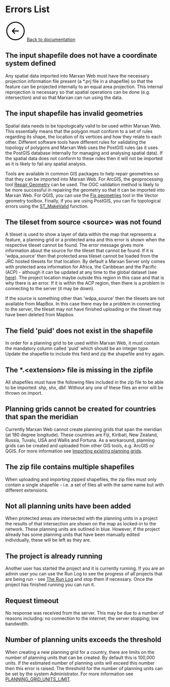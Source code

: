 # Errors List
  
<a href='docs_overview.html'><img src='images/back.png' title='Back to documentation' class='docsImage3'></a> [Back to documentation](docs_overview.html)  

## The input shapefile does not have a coordinate system defined  
Any spatial data imported into Marxan Web must have the necessary projection information file present (a *.prj file in a shapefile) so that the feature can be projected internally to an equal area projection. This internal reprojection is necessary so that spatial operations can be done (e.g. intersection) and so that Marxan can run using the data.  

## The input shapefile has invalid geometries
Spatial data needs to be topologically valid to be used within Marxan Web. This essentially means that the polygon must conform to a set of rules regarding its shape, the location of its vertices and how they relate to each other. Different software tools have different rules for validating the topology of polygons and Marxan Web uses the PostGIS rules (as it uses the PostGIS database internally for managing and analysing spatial data). If the spatial data does not conform to these rules then it will not be imported as it is likely to fail any spatial analysis.  

Tools are available in common GIS packages to help repair geometries so that they can be imported into Marxan Web. For ArcGIS, the geoprocessing tool [Repair Geometry](https://pro.arcgis.com/en/pro-app/tool-reference/data-management/repair-geometry.htm) can be used. The OGC validation method is likely to be more successful in repairing the geometry so that it can be imported into Marxan Web. For QGIS, you can use the [Fix geometries](https://docs.qgis.org/testing/en/docs/user_manual/processing_algs/qgis/vectorgeometry.html#qgisfixgeometries) tool in the Vector geometry toolbox. Finally, if you are using PostGIS, you can fix topological errors using the [ST_MakeValid](https://postgis.net/docs/ST_MakeValid.html) function.  

## The tileset from source \<source\> was not found
A tileset is used to show a layer of data within the map that represents a feature, a planning grid or a protected area and this error is shown when the respective tileset cannot be found. The error message gives more information about the source for the tileset that cannot be found. If it is 'wdpa_source' then that protected area tileset cannot be loaded from the JRC hosted tilesets for that location. By default a Marxan Server only comes with protected area information for Africa, the Caribbean and the Pacific (ACP) - although it can be updated at any time to the global dataset (see [here](docs_user.html#server-details)). The project location maybe outside this region in this case and that is why there is an error. If it is within the ACP region, then there is a problem in connecting to the server (it may be down).  

If the source is something other than 'wdpa_source' then the tilesets are not available from MapBox. In this case there may be a problem in connecting to the server, the tileset may not have finished uploading or the tileset may have been deleted from Mapbox.  

## The field 'puid' does not exist in the shapefile
In order for a planning grid to be used within Marxan Web, it must contain the mandatory column called 'puid' which should be an integer type. Update the shapefile to include this field and zip the shapefile and try again.  

## The *.\<extension\> file is missing in the zipfile
All shapefiles must have the following files included in the zip file to be able to be imported: shp, shx, dbf. Without any one of these files an error will be thrown on import.  

## Planning grids cannot be created for countries that span the meridian
Currently Marxan Web cannot create planning grids that span the meridian (at 180 degree longitude). These countries are Fiji, Kiribati, New Zealand, Russia, Tuvalu, USA and Wallis and Fortuna. As a workaround, planning grids can be created and uploaded from other GIS tools, e.g. ArcGIS or QGIS. For more information see [Importing existing planning grids](docs_user.html#importing-existing-planning-grids).  

## The zip file contains multiple shapefiles
When uploading and importing zipped shapefiles, the zip files must only contain a single shapefile - i.e. a set of files all with the same name but with different extensions.  

## Not all planning units have been added
When protected areas are intersected with the planning units in a project the results of that intersection are shown on the map as locked-in to the network. These planning units are outlined in blue. However, if the project already has some planning units that have been manually edited individually, these will be left as they are.  

## The project is already running
Another user has started the project and it is currently running. If you are an admin user you can use the Run Log to see the progress of all projects that are being run - see [The Run Log](docs_user.html#the-run-log) and stop them if necessary. Once the project has finished running you can run it.  

## Request timeout
No response was received from the server. This may be due to a number of reasons including: no connection to the internet; the server stopping; low bandwidth.  

## Number of planning units exceeds the threshold
When creating a new planning grid for a country, there are limits on the number of planning units that can be created. By default this is 100,000 units. If the estimated number of planning units will exceed this number then this error is raised. The threshold for the number of planning units can be set by the system Administrator. For more information see [PLANNING_GRID_UNITS_LIMIT](docs_admin.html#planning_grid_units_limit).  
